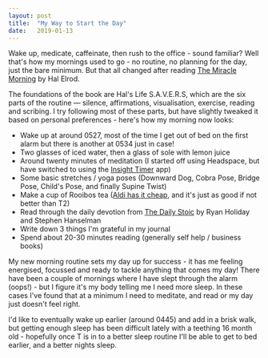 ```yaml
---
layout: post
title:  "My Way to Start the Day"
date:   2019-01-13
---
```


Wake up, medicate, caffeinate, then rush to the office - sound familiar? Well that's how my mornings used to go - no routine, no planning for the day, just the bare minimum. But that all changed after reading [The Miracle Morning](https://www.amazon.com.au/dp/B013PKZUOW) by Hal Elrod.

The foundations of the book are Hal's Life S.A.V.E.R.S, which are the six parts of the routine — silence, affirmations, visualisation, exercise, reading and scribing. I try following most of these parts, but have slightly tweaked it based on personal preferences - here's how my morning now looks:

- Wake up at around 0527, most of the time I get out of bed on the first alarm but there is another at 0534 just in case!
- Two glasses of iced water, then a glass of sole  with lemon juice
- Around twenty minutes of meditation (I started off using Headspace, but have switched to using the [Insight Timer](https://insighttimer.com/) app)
- Some basic stretches / yoga poses (Downward Dog, Cobra Pose, Bridge Pose, Child's Pose, and finally Supine Twist)
- Make a cup of Rooibos tea ([Aldi has it cheap](https://www.aldi.com.au/en/groceries/just-organic/chocolate-detail/ps/p/just-organic-fairtrade-rooibos-herbal-infusion-tea/), and it's just as good if not better than T2)
- Read through the daily devotion from [The Daily Stoic](https://www.amazon.com.au/dp/B01KAFIQE6) by Ryan Holiday and Stephen Hanselman
- Write down 3 things I'm grateful in my journal
- Spend about 20-30 minutes reading (generally self help / business books)

My new morning routine sets my day up for success - it has me feeling energised, focussed and ready to tackle anything that comes my day! There have been a couple of mornings where I have slept through the alarm (oops!) - but I figure it's my body telling me I need more sleep. In these cases I've found that at a minimum I need to meditate, and read or my day just doesn't feel right.

I'd like to eventually wake up earlier (around 0445) and add in a brisk walk, but getting enough sleep has been difficult lately with a teething 16 month old - hopefully once T is in to a better sleep routine I'll be able to get to bed earlier, and a better nights sleep.
